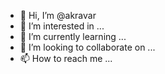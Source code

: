 - 👋 Hi, I’m @akravar
- 👀 I’m interested in ...
- 🌱 I’m currently learning ...
- 💞️ I’m looking to collaborate on ...
- 📫 How to reach me ...

<!---
akravar/akravar is a ✨ special ✨ repository because its `README.md` (this file) appears on your GitHub profile.
You can click the Preview link to take a look at your changes.
--->
